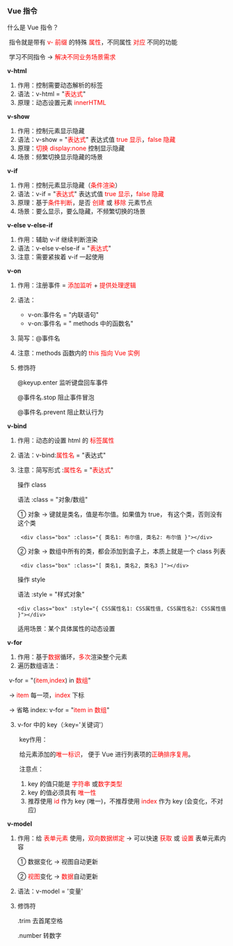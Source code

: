 ### Vue 指令

什么是 Vue 指令？

​ 指令就是带有 <font color="#F00">v- 前缀</font> 的特殊 <font color="#F00">属性</font>，不同属性 <font color="#F00">对应</font> 不同的功能

​ 学习不同指令 → <font color="#F00">解决不同业务场景需求</font>

**v-html**

1. 作用：控制需要动态解析的标签
2. 语法：v-html = "<font color="#F00">表达式</font>"
3. 原理：动态设置元素 <font color="#F00">innerHTML </font>

**v-show**

1. 作用：控制元素显示隐藏
2. 语法：v-show = "<font color="#F00">表达式</font>" 表达式值 <font color="#F00">true 显示</font>，<font color="#F00">false 隐藏</font>
3. 原理：<font color="#F00">切换 display:none</font> 控制显示隐藏
4. 场景：频繁切换显示隐藏的场景

**v-if**

1. 作用：控制元素显示隐藏（<font color="#F00">条件渲染</font>）
2. 语法：v-if = "<font color="#F00">表达式</font>" 表达式值 <font color="#F00">true 显示</font>，<font color="#F00">false 隐藏</font>
3. 原理：基于<font color="#F00">条件判断</font>，是否 <font color="#F00">创建</font> 或 <font color="#F00">移除</font> 元素节点
4. 场景：要么显示，要么隐藏，不频繁切换的场景

**v-else v-else-if**

1. 作用：辅助 v-if 继续判断渲染
2. 语法：v-else v-else-if = "<font color="#F00">表达式</font>"
3. 注意：需要紧挨着 v-if 一起使用

**v-on**

1. 作用：注册事件 = <font color="#F00">添加监听</font> + <font color="#F00">提供处理逻辑</font>

2. 语法：

   - v-on:事件名 = "内联语句"
   - v-on:事件名 = " methods 中的函数名"

3. 简写：@事件名

4. 注意：methods 函数内的 <font color="#F00">this 指向 Vue 实例</font>

5. 修饰符

   @keyup.enter 监听键盘回车事件

   @事件名.stop 阻止事件冒泡

   @事件名.prevent 阻止默认行为

**v-bind**

1. 作用：动态的设置 html 的 <font color="#F00">标签属性</font>

2. 语法：v-bind:<font color="#F00">属性名</font> = "表达式"

3. 注意：简写形式 :<font color="#F00">属性名</font> = "<font color="#F00">表达式</font>"

   操作 class

   语法 :class = "对象/数组"

   ① 对象 → 键就是类名，值是布尔值。如果值为 true， 有这个类，否则没有这个类

   ` <div class="box" :class="{ 类名1: 布尔值, 类名2: 布尔值 }"></div>`

   ② 对象 → 数组中所有的类，都会添加到盒子上，本质上就是一个 class 列表

   ` <div class="box" :class="[ 类名1, 类名2, 类名3 ]"></div>`

   操作 style

   语法 :style = "样式对象"

   `<div class="box" :style="{ CSS属性名1: CSS属性值, CSS属性名2: CSS属性值 }"></div>`

   适用场景：某个具体属性的动态设置

**v-for**

1. 作用：基于<font color="#F00">数据</font>循环，<font color="#F00">多次</font>渲染整个元素
2. 遍历数组语法：

​ v-for = "(<font color="#F00">item,index</font>) in <font color="#F00">数组</font>"

​ → <font color="#F00">item</font> 每一项，<font color="#F00">index</font> 下标

​ → 省略 index: v-for = "<font color="#F00">item in 数组</font>"

3. v-for 中的 key（:key='关键词'）

   ​ key作用：

   ​ 给元素添加的<font color="#F00">唯一标识</font>， 便于 Vue 进行列表项的<font color="#F00">正确排序复用</font>。

   ​ 注意点：

   1. key 的值只能是 <font color="#F00"> 字符串 </font>或<font color="#F00">数字类型</font>
   2. key 的值必须具有 <font color="#F00">唯一性</font>
   3. 推荐使用 <font color="#F00">id</font> 作为 key (唯一)，不推荐使用 <font color="#F00">index</font> 作为 key (会变化，不对应)

**v-model**

1. 作用：给 <font color="#F00">表单元素</font> 使用，<font color="#F00">双向数据绑定</font> → 可以快速 <font color="#F00">获取</font> 或 <font color="#F00">设置</font> 表单元素内容

   ① 数据变化 → 视图自动更新

   ② <font color="#F00">视图</font>变化 → <font color="#F00">数据</font>自动更新

2. 语法：v-model = '变量'

3. 修饰符

   .trim 去首尾空格

   .number 转数字
